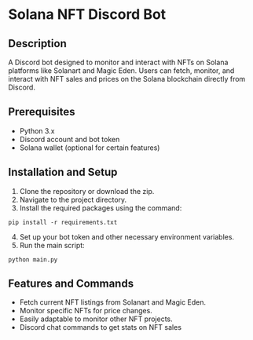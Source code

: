# Solana NFT Discord Bot

## Description
A Discord bot designed to monitor and interact with NFTs on Solana platforms like Solanart and Magic Eden. Users can fetch, monitor, and interact with NFT sales and prices on the Solana blockchain directly from Discord.

## Prerequisites
- Python 3.x
- Discord account and bot token
- Solana wallet (optional for certain features)

## Installation and Setup
1. Clone the repository or download the zip.
2. Navigate to the project directory.
3. Install the required packages using the command:

~~~
pip install -r requirements.txt
~~~

4. Set up your bot token and other necessary environment variables.
5. Run the main script:

~~~
python main.py
~~~

## Features and Commands
- Fetch current NFT listings from Solanart and Magic Eden.
- Monitor specific NFTs for price changes.
- Easily adaptable to monitor other NFT projects.
- Discord chat commands to get stats on NFT sales 
